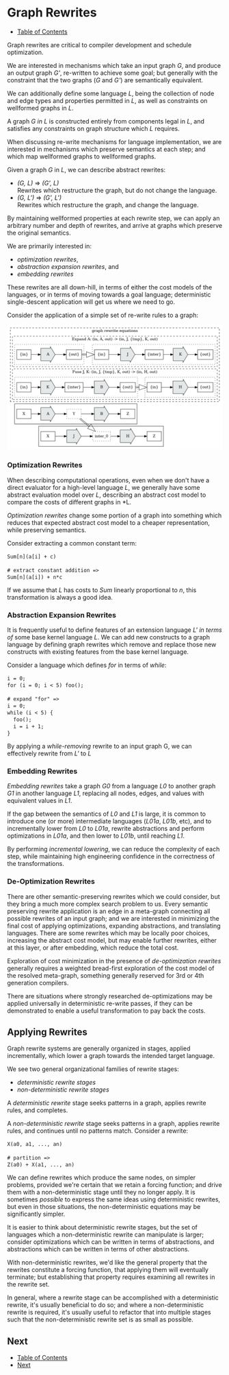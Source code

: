 # Graph Rewrites

* [Table of Contents](README.md)

Graph rewrites are critical to compiler development and schedule optimization.

We are interested in mechanisms which take an input graph *G*, and produce an output graph *G'*,
re-written to achieve some goal; but generally with the constraint that the two graphs (*G* and 
*G'*) are semantically equivalent.

We can additionally define some language *L*, being the collection of node and edge types and 
properties permitted in *L*, as well as constraints on wellformed graphs in *L*.

A graph *G* _in_ *L* is constructed entirely from components legal in *L*, and satisfies any 
constraints on graph structure which *L* requires.

When discussing re-write mechanisms for language implementation, we are interested in mechanisms
which preserve semantics at each step; and which map wellformed graphs to wellformed graphs.

Given a graph *G* in *L*, we can describe abstract rewrites:

* *(G, L)* => *(G', L)*  
  Rewrites which restructure the graph, but do not change the language.
* *(G, L')* => *(G', L')*  
  Rewrites which restructure the graph, and change the language.

By maintaining wellformed properties at each rewrite step, we can apply an arbitrary number 
and depth of rewrites, and arrive at graphs which preserve the original semantics.

We are primarily interested in:

* *optimization rewrites*,
* *abstraction expansion rewrites*, and 
* *embedding rewrites*

These rewrites are all down-hill, in terms of either the cost models of the languages, or in 
terms of moving towards a goal language; deterministic single-descent application will get us 
where we need to go.

Consider the application of a simple set of re-write rules to a graph:

![graph_rewrites.f1](media/graphs/graph_rewrites.f1.dot.png)

### Optimization Rewrites

When describing computational operations, even when we don't have a direct evaluator for a 
high-level language *L*, we generally have some abstract evaluation model over *L*, describing
an abstract cost model to compare the costs of different graphs in *L. 

*Optimization rewrites* change some portion of a graph into something which reduces that 
expected abstract cost model to a cheaper representation, while preserving semantics.

Consider extracting a common constant term:

    Sum[n](a[i] + c)

    # extract constant addition =>
    Sum[n](a[i]) + n*c

If we assume that *L* has costs to *Sum* linearly proportional to *n*, this transformation is 
always a good idea. 

### Abstraction Expansion Rewrites

It is frequently useful to define features of an extension language *L'* _in terms of_ some base 
kernel language *L*. We can add new constructs to a graph language by defining graph rewrites which
remove and replace those new constructs with existing features from the base kernel language.

Consider a language which defines *for* in terms of *while*:

    i = 0;
    for (i = 0; i < 5) foo();

    # expand "for" =>
    i = 0;
    while (i < 5) {
      foo();
      i = i + 1;
    }

By applying a *while-removing* rewrite to an input graph G, we can effectively rewrite from *L'* 
to *L*

### Embedding Rewrites

*Embedding rewrites* take a graph *G0* from a language *L0* to another graph *G1* in another 
language *L1*, replacing all nodes, edges, and values with equivalent values in *L1*.

If the gap between the semantics of *L0* and *L1* is large, it is common to introduce one (or more)
intermediate languages (*L01a*, *L01b*, etc), and to incrementally lower from *L0* to *L01a*, 
rewrite abstractions and perform optimizations in *L01a*, and then lower to *L01b*, until reaching
*L1*.

By performing *incremental lowering*, we can reduce the complexity of each step, while maintaining
high engineering confidence in the correctness of the transformations.

### De-Optimization Rewrites

There are other semantic-preserving rewrites which we could consider, but they bring a much more
complex search problem to us. Every semantic preserving rewrite application is an edge in a
meta-graph connecting all possible rewrites of an input graph; and we are interested in
minimizing the final cost of applying optimizations, expanding abstractions, and translating
languages. There are some rewrites which may be locally poor choices, increasing the abstract
cost model, but may enable further rewrites, either at this layer, or after embedding, which
reduce the total cost.

Exploration of cost minimization in the presence of *de-optimization rewrites* generally 
requires a weighted bread-first exploration of the cost model of the resolved meta-graph, 
something generally reserved for 3rd or 4th generation compilers. 

There are situations where strongly researched de-optimizations may be applied universally in
deterministic re-write passes, if they can be demonstrated to enable a useful transformation
to pay back the costs.

## Applying Rewrites

Graph rewrite systems are generally organized in stages, applied incrementally, which lower a graph 
towards the intended target language.

We see two general organizational families of rewrite stages:

* *deterministic rewrite stages*
* *non-deterministic rewrite stages*

A *deterministic rewrite* stage seeks patterns in a graph, applies rewrite rules, and completes.

A *non-deterministic rewrite* stage seeks patterns in a graph, applies rewrite rules, and 
continues until no patterns match. Consider a rewrite:

    X(a0, a1, ..., an)

    # partition =>
    Z(a0) + X(a1, ..., an)

We can define rewrites which produce the same nodes, on simpler problems, provided we're certain 
that we retain a forcing function; and drive them with a non-deterministic stage until they no 
longer apply. It is sometimes _possible_ to express the same ideas using deterministic rewrites, 
but even in those situations, the non-deterministic equations may be significantly simpler.

It is easier to think about deterministic rewrite stages, but the set of languages which a 
non-deterministic rewrite can manipulate is larger; consider optimizations which can be written 
in terms of abstractions, and abstractions which can be written in terms of other abstractions.

With non-deterministic rewrites, we'd like the general property that the rewrites constitute a 
forcing function, that applying them will eventually terminate; but establishing that property 
requires examining all rewrites in the rewrite set.

In general, where a rewrite stage can be accomplished with a deterministic rewrite, it's usually
beneficial to do so; and where a non-deterministic rewrite is required, it's usually useful to
refactor that into multiple stages such that the non-deterministic rewrite set is as small as 
possible.

## Next

* [Table of Contents](README.md)
* [Next](ApiDesign.md)
